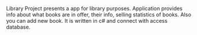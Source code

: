 Library Project presents a app for library purposes. Application provides info about what books are in offer, their info, selling statistics of books. Also you can add new book. It is written in c# and connect with access database.
